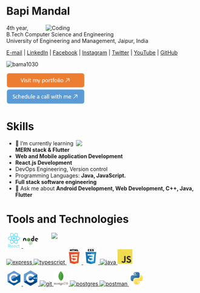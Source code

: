 # Bapi Mandal   
<img align="right" alt="Coding" width="400" src="https://cdn.dribbble.com/users/1162077/screenshots/3848914/programmer.gif">
4th year, B.Tech Computer Science and Engineering <br/>                                                  
University of Engineering and Management, Jaipur, India   

[E-mail](mailto:bapimandal12340@gmail.com) | [LinkedIn](https://www.linkedin.com/in/bapi-mandal-2247161b7/) | [Facebook]() | [Instagram]() | [Twitter]() | [YouTube]() | [GitHub]()

<p align="left"> <img src="https://komarev.com/ghpvc/?username=bama1030&label=Profile%20views&color=0e75b6&style=flat" alt="bama1030" /> </p>
<div><a href="https://bama1030.github.io/myportfolio/"><img height="40px" src="./portfolio-button.png"></img></a></div>
<div><a href=""><img height="40px" src="./call-button.png"></img></a></div>



# Skills

<div align=right>
    <a href="">
      <img width=320 align="right" src="https://github-readme-stats.vercel.app/api/top-langs/?username=Bama1030&theme=highcontrast&langs_count=10&layout=compact" />
    </a>
</div>

* 🌱 I’m currently learning **MERN stack & Flutter**
* **Web and Mobile application Development**
* **React.js Development** 
* DevOps Engineering, Version control
* Programming Languages: **Java, JavaScript.**
* **Full stack software engineering**
* 💬 Ask me about **Android Development, Web Development, C++, Java, Flutter**



# Tools and Technologies

<div align="right">
   <a href="" title="Go to Source">
      <img align="right" width=385 src="https://github-readme-stats.vercel.app/api?username=Bama1030&show_icons=true&theme=react&border_color=61dafb&include_all_commits=true&count_private=true"/>
   </a>
</div>

 <div align="left" width=310>
    <p align="left">
        <a href="https://reactjs.org/" target="_blank" title ="React.js"> <img
                src="https://raw.githubusercontent.com/devicons/devicon/master/icons/react/react-original-wordmark.svg"
                alt="react" width="40" height="40" /> </a>
        <a href="https://nodejs.org" target="_blank" title ="Node.js"> <img
                src="https://raw.githubusercontent.com/devicons/devicon/master/icons/nodejs/nodejs-original-wordmark.svg"
                alt="nodejs" width="40" height="40" /> </a>
        <a href="https://expressjs.com" target="_blank" title ="Express.js"> <img
                src="https://cdn.buttercms.com/8am8PZECScDawQa33Lv2"
                alt="express" width="40" height="40" /> </a>
        <a href="https://www.typescriptlang.org/" target="_blank" title ="Typescript"> <img
                src="https://cdn.iconscout.com/icon/free/png-512/typescript-1174965.png"
                alt="typescript" width="40" height="40" /> </a>
        <a href="https://www.w3.org/html/" target="_blank" title ="html"> <img
                src="https://raw.githubusercontent.com/devicons/devicon/master/icons/html5/html5-original-wordmark.svg"
                alt="html5" width="40" height="40" /> </a>
        <a href="https://www.w3schools.com/css/" target="_blank" title ="CSS">
            <img src="https://raw.githubusercontent.com/devicons/devicon/master/icons/css3/css3-original-wordmark.svg"
                alt="css3" width="40" height="40" /> </a>
        <a href="https://www.java.com/en/" target="_blank" title ="java"> <img
                src="https://www.oracle.com/a/ocom/img/obic-java-cup.svg"
                alt="java" width="40" height="40" /> </a>
        <a href="https://developer.mozilla.org/en-US/docs/Web/JavaScript" target="_blank" title ="JavaScript"> <img
                src="https://raw.githubusercontent.com/devicons/devicon/master/icons/javascript/javascript-original.svg"
                alt="javascript" width="40" height="40" /> </a>
        <p/>
        <a href="https://www.cprogramming.com/" target="_blank" title ="C"> <img
                src="https://raw.githubusercontent.com/devicons/devicon/master/icons/c/c-original.svg" alt="c" width="40"
                height="40" /> </a>
        <a href="https://www.w3schools.com/cpp/" target="_blank" title ="C++"> <img
                src="https://raw.githubusercontent.com/devicons/devicon/master/icons/cplusplus/cplusplus-original.svg"
                alt="cplusplus" width="40" height="40" /> </a>
        <a href="https://git-scm.com/" target="_blank" title ="git"> <img
                src="https://www.vectorlogo.zone/logos/git-scm/git-scm-icon.svg" alt="git" width="40" height="40" /> </a>
        <a href="https://www.mongodb.com/" target="_blank" title ="MongoDB"> <img
                src="https://raw.githubusercontent.com/devicons/devicon/master/icons/mongodb/mongodb-original-wordmark.svg"
                alt="mongodb" width="40" height="40" /> </a>
        <a href="https://www.postgresql.org/" target="_blank" title ="Postgre SQL"> <img
                src="https://upload.wikimedia.org/wikipedia/commons/thumb/2/29/Postgresql_elephant.svg/1985px-Postgresql_elephant.svg.png"
                alt="postgres" width="40" height="40" /> </a>
        <a href="https://postman.com" target="_blank" title ="Postman"> <img
                src="https://www.vectorlogo.zone/logos/getpostman/getpostman-icon.svg" alt="postman" width="40"
                height="40" /> </a>
        <a href="https://www.python.org" target="_blank" title ="Python"> <img
                src="https://raw.githubusercontent.com/devicons/devicon/master/icons/python/python-original.svg"
                alt="python" width="40" height="40" /> </a>
        <p/>
</div>






